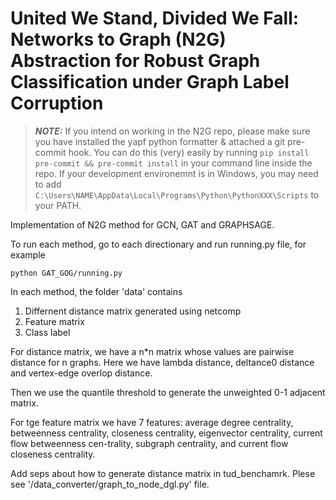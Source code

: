 # United We Stand, Divided We Fall: Networks to Graph (N2G) Abstraction for Robust Graph Classification under Graph Label Corruption

> **_NOTE:_**
> If you intend on working in the N2G repo, please make sure you have installed the yapf python
> formatter & attached a git pre-commit hook. You can do this (very) easily by running
> `pip install pre-commit && pre-commit install` in your command line inside the repo.
> If your development environemnt is in Windows, you may need to add
> `C:\Users\NAME\AppData\Local\Programs\Python\PythonXXX\Scripts` to your PATH.

Implementation of N2G method for GCN, GAT and GRAPHSAGE.

To run each method, go to each directionary and run running.py file, for example

```
python GAT_GOG/running.py
```

In each method, the folder 'data' contains
1. Differnent distance matrix generated using netcomp
2. Feature matrix
3. Class label

For distance matrix, we have a n*n matrix whose values are pairwise distance for n graphs. Here we have lambda distance, deltance0 distance and vertex-edge overlop distance.

Then we use the quantile threshold to generate the unweighted 0-1 adjacent matrix.

For tge feature matrix we have 7 features: average degree centrality, betweenness centrality, closeness centrality, eigenvector centrality, current flow betweenness cen-trality, subgraph centrality, and current flow closeness centrality.

Add seps about how to generate distance matrix in tud_benchamrk.
Plese see '/data_converter/graph_to_node_dgl.py' file.
